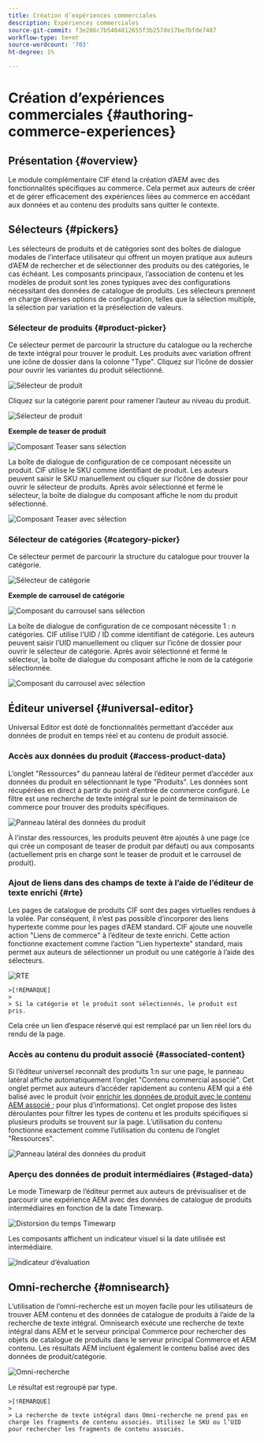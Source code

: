 ```yaml
---
title: Création d’expériences commerciales
description: Expériences commerciales
source-git-commit: f3e286c7b5404812655f3b257de17be7bfde7487
workflow-type: tm+mt
source-wordcount: '703'
ht-degree: 1%

---
```


# Création d’expériences commerciales {#authoring-commerce-experiences}

## Présentation {#overview}

Le module complémentaire CIF étend la création d’AEM avec des fonctionnalités spécifiques au commerce. Cela permet aux auteurs de créer et de gérer efficacement des expériences liées au commerce en accédant aux données et au contenu des produits sans quitter le contexte.

## Sélecteurs {#pickers}

Les sélecteurs de produits et de catégories sont des boîtes de dialogue modales de l’interface utilisateur qui offrent un moyen pratique aux auteurs d’AEM de rechercher et de sélectionner des produits ou des catégories, le cas échéant. Les composants principaux, l’association de contenu et les modèles de produit sont les zones typiques avec des configurations nécessitant des données de catalogue de produits. Les sélecteurs prennent en charge diverses options de configuration, telles que la sélection multiple, la sélection par variation et la présélection de valeurs.

### Sélecteur de produits {#product-picker}

Ce sélecteur permet de parcourir la structure du catalogue ou la recherche de texte intégral pour trouver le produit. Les produits avec variation offrent une icône de dossier dans la colonne &quot;Type&quot;. Cliquez sur l’icône de dossier pour ouvrir les variantes du produit sélectionné.

![Sélecteur de produit](/help/commerce/cif/assets/authoring/product-picker.png)

Cliquez sur la catégorie parent pour ramener l’auteur au niveau du produit.

![Sélecteur de produit](/help/commerce/cif/assets/authoring/product-picker-variation.png)

**Exemple de teaser de produit**

![Composant Teaser sans sélection](/help/commerce/cif/assets/authoring/teaser_component_without_selection.png)

La boîte de dialogue de configuration de ce composant nécessite un produit. CIF utilise le SKU comme identifiant de produit. Les auteurs peuvent saisir le SKU manuellement ou cliquer sur l’icône de dossier pour ouvrir le sélecteur de produits. Après avoir sélectionné et fermé le sélecteur, la boîte de dialogue du composant affiche le nom du produit sélectionné.

![Composant Teaser avec sélection](/help/commerce/cif/assets/authoring/teaser_component_with_selection.png)

### Sélecteur de catégories {#category-picker}

Ce sélecteur permet de parcourir la structure du catalogue pour trouver la catégorie.

![Sélecteur de catégorie](/help/commerce/cif/assets/authoring/category-picker.png)

**Exemple de carrousel de catégorie**

![Composant du carrousel sans sélection](/help/commerce/cif/assets/authoring/carousel_component_without_selection.png)

La boîte de dialogue de configuration de ce composant nécessite 1 : n catégories. CIF utilise l’UID / ID comme identifiant de catégorie. Les auteurs peuvent saisir l’UID manuellement ou cliquer sur l’icône de dossier pour ouvrir le sélecteur de catégorie. Après avoir sélectionné et fermé le sélecteur, la boîte de dialogue du composant affiche le nom de la catégorie sélectionnée.

![Composant du carrousel avec sélection](/help/commerce/cif/assets/authoring/carousel_component_with_selection.png)

## Éditeur universel {#universal-editor}

Universal Editor est doté de fonctionnalités permettant d’accéder aux données de produit en temps réel et au contenu de produit associé.

### Accès aux données du produit {#access-product-data}

L’onglet &quot;Ressources&quot; du panneau latéral de l’éditeur permet d’accéder aux données du produit en sélectionnant le type &quot;Produits&quot;. Les données sont récupérées en direct à partir du point d’entrée de commerce configuré. Le filtre est une recherche de texte intégral sur le point de terminaison de commerce pour trouver des produits spécifiques.

![Panneau latéral des données du produit](/help/commerce/cif/assets/authoring/products-side-panel.png)

À l’instar des ressources, les produits peuvent être ajoutés à une page (ce qui crée un composant de teaser de produit par défaut) ou aux composants (actuellement pris en charge sont le teaser de produit et le carrousel de produit).

### Ajout de liens dans des champs de texte à l’aide de l’éditeur de texte enrichi {#rte}

Les pages de catalogue de produits CIF sont des pages virtuelles rendues à la volée. Par conséquent, il n’est pas possible d’incorporer des liens hypertexte comme pour les pages d’AEM standard. CIF ajoute une nouvelle action &quot;Liens de commerce&quot; à l’éditeur de texte enrichi. Cette action fonctionne exactement comme l’action &quot;Lien hypertexte&quot; standard, mais permet aux auteurs de sélectionner un produit ou une catégorie à l’aide des sélecteurs.

![RTE](/help/commerce/cif/assets/authoring/RTE.png)

    >[!REMARQUE]
    >
    > Si la catégorie et le produit sont sélectionnés, le produit est pris.

Cela crée un lien d’espace réservé qui est remplacé par un lien réel lors du rendu de la page.

### Accès au contenu du produit associé {#associated-content}

Si l’éditeur universel reconnaît des produits 1:n sur une page, le panneau latéral affiche automatiquement l’onglet &quot;Contenu commercial associé&quot;. Cet onglet permet aux auteurs d’accéder rapidement au contenu AEM qui a été balisé avec le produit (voir [enrichir les données de produit avec le contenu AEM associé ;](./enrich-product-associated-content.md) pour plus d’informations). Cet onglet propose des listes déroulantes pour filtrer les types de contenu et les produits spécifiques si plusieurs produits se trouvent sur la page. L’utilisation du contenu fonctionne exactement comme l’utilisation du contenu de l’onglet &quot;Ressources&quot;.

![Panneau latéral des données du produit](/help/commerce/cif/assets/authoring/associated-commerce-content-tab.png)

### Aperçu des données de produit intermédiaires {#staged-data}

Le mode Timewarp de l’éditeur permet aux auteurs de prévisualiser et de parcourir une expérience AEM avec des données de catalogue de produits intermédiaires en fonction de la date Timewarp.

![Distorsion du temps Timewarp](/help/commerce/cif/assets/authoring/timewarp.png)

Les composants affichent un indicateur visuel si la date utilisée est intermédiaire.

![Indicateur d’évaluation](/help/commerce/cif/assets/authoring/staged-indicator.png)

## Omni-recherche {#omnisearch}

L’utilisation de l’omni-recherche est un moyen facile pour les utilisateurs de trouver AEM contenu et des données de catalogue de produits à l’aide de la recherche de texte intégral. Omnisearch exécute une recherche de texte intégral dans AEM et le serveur principal Commerce pour rechercher des objets de catalogue de produits dans le serveur principal Commerce et AEM contenu. Les résultats AEM incluent également le contenu balisé avec des données de produit/catégorie.

![Omni-recherche](/help/commerce/cif/assets/authoring/omnisearch.png)

Le résultat est regroupé par type.

    >[!REMARQUE]
    >
    > La recherche de texte intégral dans Omni-recherche ne prend pas en charge les fragments de contenu associés. Utilisez le SKU ou l’UID pour rechercher les fragments de contenu associés.
